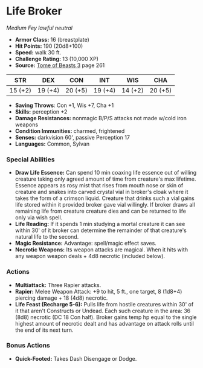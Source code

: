# Life Broker

*Medium* *Fey* *lawful neutral*

- **Armor Class:** 16 (breastplate)
- **Hit Points:** 190 (20d8+100)
- **Speed:** walk 30 ft.
- **Challenge Rating:** 13 (10,000 XP)
- **Source:** [Tome of Beasts 3](https://koboldpress.com/kpstore/product/tome-of-beasts-3-for-5th-edition/) page 261

| STR | DEX | CON | INT | WIS | CHA |
| --- | --- | --- | --- | --- | --- |
| 15 (+2) | 19 (+4) | 20 (+5) | 19 (+4) | 14 (+2) | 20 (+5) |

- **Saving Throws**: Con +1, Wis +7, Cha +1
- **Skills:** perception +2
- **Damage Resistances:** nonmagic B/P/S attacks not made w/cold iron weapons
- **Condition Immunities:** charmed, frightened
- **Senses:** darkvision 60', passive Perception 17
- **Languages:** Common, Sylvan

### Special Abilities

- **Draw Life Essence:** Can spend 10 min coaxing life essence out of willing creature taking only agreed amount of time from creature's max lifetime. Essence appears as rosy mist that rises from mouth nose or skin of creature and snakes into carved crystal vial in broker's cloak where it takes the form of a crimson liquid. Creature that drinks such a vial gains life stored within it provided broker gave vial willingly. If broker draws all remaining life from creature creature dies and can be returned to life only via wish spell.
- **Life Reading:** If it spends 1 min studying a mortal creature it can see within 30' of it broker can determine the remainder of that creature's natural life to the second.
- **Magic Resistance:** Advantage: spell/magic effect saves.
- **Necrotic Weapons:** Its weapon attacks are magical. When it hits with any weapon weapon deals + 4d8 necrotic (included below).

### Actions

- **Multiattack:** Three Rapier attacks.
- **Rapier:** Melee Weapon Attack: +9 to hit, 5 ft., one target, 8 (1d8+4) piercing damage + 18 (4d8) necrotic.
- **Life Feast (Recharge 5-6):** Pulls life from hostile creatures within 30' of it that aren't Constructs or Undead. Each such creature in the area: 36 (8d8) necrotic (DC 18 Con half). Broker gains temp hp equal to the single highest amount of necrotic dealt and has advantage on attack rolls until the end of its next turn.

### Bonus Actions

- **Quick-Footed:** Takes Dash Disengage or Dodge.


